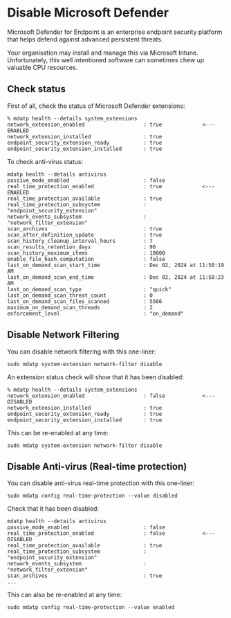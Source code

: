 # Disable Microsoft Defender

Microsoft Defender for Endpoint is an enterprise endpoint security platform that helps defend against advanced persistent threats.

Your organisation may install and manage this via Microsoft Intune. Unfortunately, this well intentioned software can sometimes chew up valuable CPU resources.

## Check status

First of all, check the status of Microsoft Defender extensions:

```
% mdatp health --details system_extensions
network_extension_enabled                   : true             <--- ENABLED
network_extension_installed                 : true
endpoint_security_extension_ready           : true
endpoint_security_extension_installed       : true
```

To check anti-virus status:

```
mdatp health --details antivirus
passive_mode_enabled                        : false
real_time_protection_enabled                : true             <--- ENABLED
real_time_protection_available              : true
real_time_protection_subsystem              : "endpoint_security_extension"
network_events_subsystem                    : "network_filter_extension"
scan_archives                               : true
scan_after_definition_update                : true
scan_history_cleanup_interval_hours         : 7
scan_results_retention_days                 : 90
scan_history_maximum_items                  : 10000
enable_file_hash_computation                : false
last_on_demand_scan_start_time              : Dec 02, 2024 at 11:50:19 AM
last_on_demand_scan_end_time                : Dec 02, 2024 at 11:50:23 AM
last_on_demand_scan_type                    : "quick"
last_on_demand_scan_threat_count            : 0
last_on_demand_scan_files_scanned           : 5566
maximum_on_demand_scan_threads              : 2
enforcement_level                           : "on_demand"
```

## Disable Network Filtering

You can disable network filtering with this one-liner:

```
sudo mdatp system-extension network-filter disable
```

An extension status check will show that it has been disabled:

```
% mdatp health --details system_extensions
network_extension_enabled                   : false            <--- DISABLED
network_extension_installed                 : true
endpoint_security_extension_ready           : true
endpoint_security_extension_installed       : true
```

This can be re-enabled at any time:

```
sudo mdatp system-extension network-filter disable
```

## Disable Anti-virus (Real-time protection)

You can disable anti-virus real-time protection with this one-liner:

```
sudo mdatp config real-time-protection --value disabled
```

Check that it has been disabled:

```
mdatp health --details antivirus
passive_mode_enabled                        : false
real_time_protection_enabled                : false            <--- DISABLED
real_time_protection_available              : true
real_time_protection_subsystem              : "endpoint_security_extension"
network_events_subsystem                    : "network_filter_extension"
scan_archives                               : true
...
```

This can also be re-enabled at any time:

```
sudo mdatp config real-time-protection --value enabled
```
